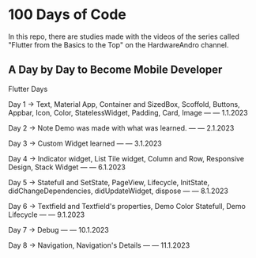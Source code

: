 # 100 Days of Code

In this repo, there are studies made with the videos of the series called "Flutter from the Basics to the Top" on the HardwareAndro channel.

## A Day by Day to Become Mobile Developer

Flutter Days

Day 1 → Text, Material App, Container and SizedBox, Scoffold, Buttons, Appbar, Icon, Color, StatelessWidget, Padding, Card, Image — — 1.1.2023

Day 2 → Note Demo was made with what was learned. — — 2.1.2023

Day 3 → Custom Widget learned — — 3.1.2023

Day 4 → Indicator widget, List Tile widget, Column and Row, Responsive Design, Stack Widget — — 6.1.2023

Day 5 → Statefull and SetState, PageView, Lifecycle, InitState, didChangeDependencies, didUpdateWidget, dispose — — 8.1.2023

Day 6 → Textfield and Textfield's properties, Demo Color Statefull, Demo Lifecycle — — 9.1.2023

Day 7 → Debug  — — 10.1.2023

Day 8 → Navigation, Navigation's Details — — 11.1.2023
